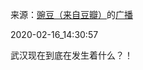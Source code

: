 来源：[豌豆（来自豆瓣）](https://www.douban.com/people/wondersays/)的[广播](https://www.douban.com/people/wondersays/status/2814716987/)


2020-02-16_14:30:57


武汉现在到底在发生着什么？！
